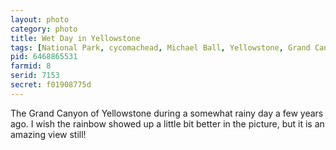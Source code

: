 ```yaml
---
layout: photo
category: photo
title: Wet Day in Yellowstone
tags: [National Park, cycomachead, Michael Ball, Yellowstone, Grand Canyon, Grand Canyon of Yellowstone, river, Yellowstone River, YSNP, clouds, rainbow, sky, rocks, rain, landscape, trees, Canon 30D]
pid: 6468865531
farmid: 8
serid: 7153
secret: f01908775d
---
```



The Grand Canyon of Yellowstone during a somewhat rainy day a few years ago. I wish the rainbow showed up a little bit better in the picture, but it is an amazing view still!
